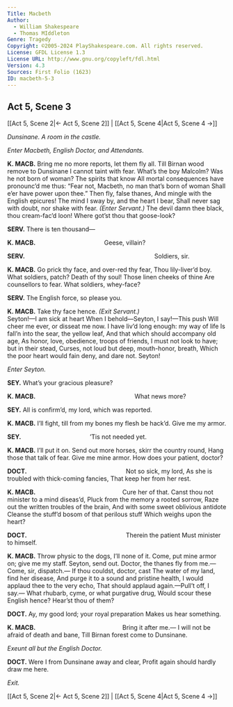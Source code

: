 ```yaml
---
Title: Macbeth
Author: 
  - William Shakespeare
  - Thomas MIddleton
Genre: Tragedy
Copyright: ©2005-2024 PlayShakespeare.com. All rights reserved.
License: GFDL License 1.3
License URL: http://www.gnu.org/copyleft/fdl.html
Version: 4.3
Sources: First Folio (1623)
ID: macbeth-5-3
---
```


## Act 5, Scene 3
[[Act 5, Scene 2|← Act 5, Scene 2]] | [[Act 5, Scene 4|Act 5, Scene 4 →]]

*Dunsinane. A room in the castle.*

*Enter Macbeth, English Doctor, and Attendants.*

**K. MACB.**
Bring me no more reports, let them fly all.
Till Birnan wood remove to Dunsinane
I cannot taint with fear. What’s the boy Malcolm?
Was he not born of woman? The spirits that know
All mortal consequences have pronounc’d me thus:
“Fear not, Macbeth, no man that’s born of woman
Shall e’er have power upon thee.” Then fly, false thanes,
And mingle with the English epicures!
The mind I sway by, and the heart I bear,
Shall never sag with doubt, nor shake with fear.
*(Enter Servant.)*
The devil damn thee black, thou cream-fac’d loon!
Where got’st thou that goose-look?

**SERV.**
There is ten thousand⁠—

**K. MACB.**
           Geese, villain?

**SERV.**
                     Soldiers, sir.

**K. MACB.**
Go prick thy face, and over-red thy fear,
Thou lily-liver’d boy. What soldiers, patch?
Death of thy soul! Those linen cheeks of thine
Are counsellors to fear. What soldiers, whey-face?

**SERV.**
The English force, so please you.

**K. MACB.**
Take thy face hence.
*(Exit Servant.)*
           Seyton!—I am sick at heart
When I behold—Seyton, I say!—This push
Will cheer me ever, or disseat me now.
I have liv’d long enough: my way of life
Is fall’n into the sear, the yellow leaf,
And that which should accompany old age,
As honor, love, obedience, troops of friends,
I must not look to have; but in their stead,
Curses, not loud but deep, mouth-honor, breath,
Which the poor heart would fain deny, and dare not.
Seyton!

*Enter Seyton.*

**SEY.**
What’s your gracious pleasure?

**K. MACB.**
                What news more?

**SEY.**
All is confirm’d, my lord, which was reported.

**K. MACB.**
I’ll fight, till from my bones my flesh be hack’d.
Give me my armor.

**SEY.**
           ’Tis not needed yet.

**K. MACB.**
I’ll put it on.
Send out more horses, skirr the country round,
Hang those that talk of fear. Give me mine armor.
How does your patient, doctor?

**DOCT.**
                Not so sick, my lord,
As she is troubled with thick-coming fancies,
That keep her from her rest.

**K. MACB.**
              Cure her of that.
Canst thou not minister to a mind diseas’d,
Pluck from the memory a rooted sorrow,
Raze out the written troubles of the brain,
And with some sweet oblivious antidote
Cleanse the stuff’d bosom of that perilous stuff
Which weighs upon the heart?

**DOCT.**
                Therein the patient
Must minister to himself.

**K. MACB.**
Throw physic to the dogs, I’ll none of it.
Come, put mine armor on; give me my staff.
Seyton, send out. Doctor, the thanes fly from me.⁠—
Come, sir, dispatch.— If thou couldst, doctor, cast
The water of my land, find her disease,
And purge it to a sound and pristine health,
I would applaud thee to the very echo,
That should applaud again.—Pull’t off, I say.⁠—
What rhubarb, cyme, or what purgative drug,
Would scour these English hence? Hear’st thou of them?

**DOCT.**
Ay, my good lord; your royal preparation
Makes us hear something.

**K. MACB.**
              Bring it after me.⁠—
I will not be afraid of death and bane,
Till Birnan forest come to Dunsinane.

*Exeunt all but the English Doctor.*

**DOCT.**
Were I from Dunsinane away and clear,
Profit again should hardly draw me here.

*Exit.*

[[Act 5, Scene 2|← Act 5, Scene 2]] | [[Act 5, Scene 4|Act 5, Scene 4 →]]